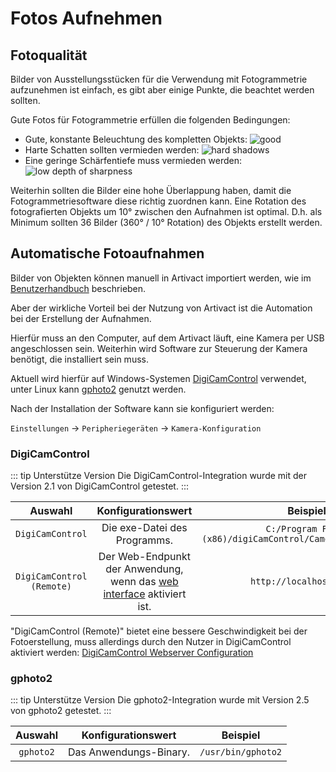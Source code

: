 # Fotos Aufnehmen

## Fotoqualität

Bilder von Ausstellungsstücken für die Verwendung mit Fotogrammetrie aufzunehmen ist einfach, es gibt aber einige
Punkte, die beachtet werden sollten.

Gute Fotos für Fotogrammetrie erfüllen die folgenden Bedingungen:

- Gute, konstante Beleuchtung des kompletten Objekts: ![good](/assets/tutorials/artivact-as-scanner/image-capture_good.jpg)
- Harte Schatten sollten vermieden werden: ![hard shadows](/assets/tutorials/artivact-as-scanner/image-capture_bad_shadows.jpg)
- Eine geringe Schärfentiefe muss vermieden werden: ![low depth of sharpness](/assets/tutorials/artivact-as-scanner/image-capture_bad_sharpness.jpg)

Weiterhin sollten die Bilder eine hohe Überlappung haben, damit die Fotogrammetriesoftware diese richtig zuordnen kann.
Eine Rotation des fotografierten Objekts um 10° zwischen den Aufnahmen ist optimal.
D.h. als Minimum sollten 36 Bilder (360° / 10° Rotation) des Objekts erstellt werden.

## Automatische Fotoaufnahmen

Bilder von Objekten können manuell in Artivact importiert werden, wie im [Benutzerhandbuch](/de/user-manual/introduction/about) beschrieben.

Aber der wirkliche Vorteil bei der Nutzung von Artivact ist die Automation bei der Erstellung der Aufnahmen.

Hierfür muss an den Computer, auf dem Artivact läuft, eine Kamera per USB angeschlossen sein.
Weiterhin wird Software zur Steuerung der Kamera benötigt, die installiert sein muss.

Aktuell wird hierfür auf Windows-Systemen [DigiCamControl](https://digicamcontrol.com/) verwendet, unter Linux kann [gphoto2](http://gphoto.org/) genutzt werden.

Nach der Installation der Software kann sie konfiguriert werden:

``Einstellungen`` -> ``Peripheriegeräten`` -> ``Kamera-Konfiguration``

### DigiCamControl

::: tip Unterstütze Version
Die DigiCamControl-Integration wurde mit der Version 2.1 von DigiCamControl getestet.
:::

| Auswahl | Konfigurationswert | Beispiel |
| :---: | :---: | :---: |
| ``DigiCamControl`` | Die exe-Datei des Programms. | ``C:/Program Files (x86)/digiCamControl/CameraControlCmd.exe``|
| ``DigiCamControl (Remote)`` | Der Web-Endpunkt der Anwendung, wenn das [web interface](https://digicamcontrol.com/doc/userguide/web) aktiviert ist.  | ``http://localhost:5513/``|

"DigiCamControl (Remote)" bietet eine bessere Geschwindigkeit bei der Fotoerstellung, muss allerdings durch den Nutzer 
in DigiCamControl aktiviert werden: [DigiCamControl Webserver Configuration](https://digicamcontrol.com/doc/userguide/settings#webserver)

### gphoto2

::: tip Unterstütze Version
Die gphoto2-Integration wurde mit Version 2.5 von gphoto2 getestet.
:::

| Auswahl | Konfigurationswert | Beispiel |
| :---: | :---: | :---: |
| ``gphoto2`` | Das Anwendungs-Binary. | ``/usr/bin/gphoto2``|
